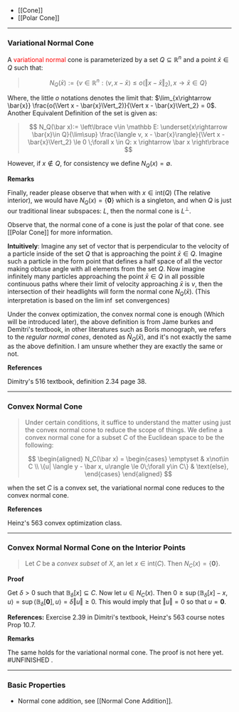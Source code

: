 * [[Cone]]
* [[Polar Cone]]

---
### **Variational Normal Cone**

A <span style="color:red">variational normal</span> cone is parameterized by a set $Q\subseteq \mathbb{R}^n$ and a point $\bar{x}\in Q$ such that: 

> $$
> N_Q(\bar{x}) := \left\lbrace
>     v \in \mathbb{R}^n: 
>     \langle v, x - \bar{x}\rangle \le o(\Vert x - \bar{x}\Vert_2), x\rightarrow \bar{x}\in Q
> \right\rbrace
> $$

Where, the little $o$ notations denotes the limit that: $\lim_{x\rightarrow \bar{x}} \frac{o(\Vert x - \bar{x}\Vert_2)}{\Vert x - \bar{x}\Vert_2} = 0$. Another Equivalent Definition of the set is given as: 

> $$
> N_Q(\bar x):= 
> \left\lbrace
>     v\in \mathbb E: 
>     \underset{x\rightarrow \bar{x}\in Q}{\lim\sup}
>     \frac{\langle v, x - \bar{x}\rangle}{\Vert x - \bar{x}\Vert_2} \le 0 \;\forall x \in Q: x \rightarrow \bar x
> \right\rbrace
> $$

However, if $x \not\in Q$, for consistency we define $N_Q(x) = \emptyset$. 

**Remarks**

Finally, reader please observe that when with $x\in \text{int}(Q)$ (The relative interior), we would have $N_Q(x) = \{\mathbf 0\}$ which is a singleton, and when $Q$ is just our traditional linear subspaces: $L$, then the normal cone is $L^\perp$. 

Observe that, the normal cone of a cone is just the polar of that cone. see [[Polar Cone]] for more information.

**Intuitively**: Imagine any set of vector that is perpendicular to the velocity of a particle inside of the set $Q$ that is approaching the point $\bar{x} \in Q$. Imagine such a particle in the form point that defines a half space of all the vector making obtuse angle with all elements from the set $Q$. Now imagine infinitely many particles approaching the point $\bar x\in Q$ in all possible continuous paths where their limit of velocity approaching $\bar x$ is $v$, then the intersection of their headlights will form the normal cone $N_Q(\bar x)$. (This interpretation is based on the $\lim\inf$ set convergences)

Under the convex optimization, the convex normal cone is enough (Which will be introduced later), the above definition is from Jame burkes and Demitri's textbook, in other literatures such as Boris monograph, we refers to the *regular normal cones*, denoted as $\hat N_Q(\bar x)$, and it's not exactly the same as the above definition. I am unsure whether they are exactly the same or not. 

**References**

Dimitry's 516 textbook, definition 2.34 page 38.  

---
### **Convex Normal Cone**

> Under certain conditions, it suffice to understand the matter using just the convex normal cone to reduce the scope of things. We define a convex normal cone for a subset $C$ of the Euclidean space to be the following: 
> 
> $$
> \begin{aligned}
>     N_C(\bar x) = 
>     \begin{cases}
>         \emptyset & x\not\in C
>         \\
>         \{u| \langle y - \bar x, u\rangle \le 0\;\forall y\in C\} & \text{else}, 
>     \end{cases}
> \end{aligned}
> $$

when the set $C$ is a convex set, the variational normal cone reduces to the convex normal cone. 

**References**

Heinz's 563 convex optimization class. 

---
### **Convex Normal Normal Cone on the Interior Points**

> Let $C$ be a *convex subset* of $X$, an let $x\in \text{int}(C)$. Then $N_C(x) = \{\mathbf 0\}$. 

**Proof**

Get $\delta > 0$ such that $\mathbb B_\delta[x]\subseteq C$. Now let $u \in N_C(x)$. Then $0 \ge \sup \langle \mathbb B_\delta[x] - x, u\rangle = \sup\langle \mathbb B_\delta[\mathbf 0], u\rangle = \delta\Vert u\Vert \ge 0$. This would imply that $\Vert u\Vert = 0$ so that $u = \mathbf 0$. 

**References:** Exercise 2.39 in Dimitri's textbook, Heinz's 563 course notes Prop 10.7. 

**Remarks**

The same holds for the variational normal cone. The proof is not here yet. #UNFINISHED . 

---
### **Basic Properties**

* Normal cone addition, see [[Normal Cone Addition]]. 
